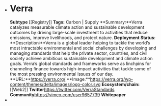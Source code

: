 - # Verra
  **Subtype** [[Registry]]
  **Tags:** Carbon | Supply
  **Summary:**Verra catalyzes measurable climate action and sustainable development outcomes by driving large-scale investment to activities that reduce emissions, improve livelihoods, and protect nature.
  **Deployment Status:**
  **Description:**Verra is a global leader helping to tackle the world’s most intractable environmental and social challenges by developing and managing standards that help the private sector, countries, and civil society achieve ambitious sustainable development and climate action goals. Verra’s global standards and frameworks serve as linchpins for channeling finance towards high-impact activities that tackle some of the most pressing environmental issues of our day.
  **URL:**https://verra.org/
  **Image:**https://verra.org/wp-content/themes/delta/images/logo-color.svg
  **Ecosystem/chain:**[[Web2]]
  **Twitter**https://twitter.com/VerraStandards
  **Community**https://vimeo.com/user9657739
  **Whitepaper**
-